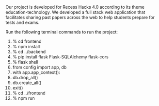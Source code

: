 Our project is developed for Recess Hacks 4.0 according to its theme education-technology. We developed a full stack web application that facilitates sharing past papers across the web to help students prepare for tests and exams.

Run the following terminal commands to run the project:

1. % cd frontend
2. % npm install
3. % cd ../backend
4. % pip install flask Flask-SQLAlchemy flask-cors
5. % flask shell
6. from config import app, db
7. with app.app_context():
8. db.drop_all()
9. db.create_all()
10. exit()
11. % cd ../frontend
12. % npm run
